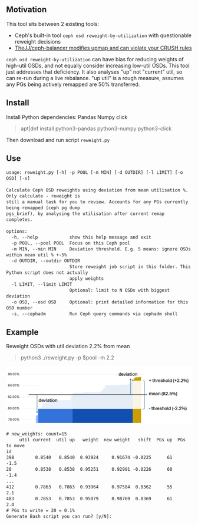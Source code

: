 ## Motivation

This tool sits between 2 existing tools:
- Ceph's built-in tool `ceph osd reweight-by-utilization` with questionable reweight decisions
- [TheJJ/ceph-balancer modifies upmap and can violate your CRUSH rules](https://github.com/TheJJ/ceph-balancer/issues/41)

`ceph osd reweight-by-utilization` can have bias for reducing weights of high-util OSDs, and not equally consider increasing low-util OSDs. 
This tool just addresses that deficiency.
It also analyses "up" not "current" util, so can re-run during a live rebalance. 
"up util" is a rough measure, assumes any PGs being actively remapped are 50% transferred.

## Install

Install Python dependencies: Pandas Numpy click
> apt|dnf install python3-pandas python3-numpy python3-click

Then download and run script `reweight.py`

## Use

```
usage: reweight.py [-h] -p POOL [-m MIN] [-d OUTDIR] [-l LIMIT] [-o OSD] [-s]

Calculate Ceph OSD reweights using deviation from mean utilisation %. Only calculate - reweight is
still a manual task for you to review. Accounts for any PGs currently being remapped (ceph pg dump
pgs_brief), by analysing the utilisation after current remap completes.

options:
  -h, --help            show this help message and exit
  -p POOL, --pool POOL  Focus on this Ceph pool
  -m MIN, --min MIN     Deviation threshold. E.g. 5 means: ignore OSDs within mean util % +-5%
  -d OUTDIR, --outdir OUTDIR
                        Store reweight job script in this folder. This Python script does not actually
                        apply weights
  -l LIMIT, --limit LIMIT
                        Optional: limit to N OSDs with biggest deviation
  -o OSD, --osd OSD     Optional: print detailed information for this OSD number
  -s, --cephadm         Run Ceph query commands via cephadm shell
```

## Example

Reweight OSDs with util deviation 2.2% from mean

> python3 ./reweight.py -p $pool -m 2.2

![](./Images/osds-util-annot.png)

```
# new_weights: count=15
     util current  util up   weight  new weight   shift  PGs up  PGs to move
id                                                                          
398        0.8540   0.8540  0.93924     0.91674 -0.0225      61         -1.5
20         0.8538   0.8538  0.95251     0.92991 -0.0226      60         -1.4
...
412        0.7863   0.7863  0.93964     0.97584  0.0362      55          2.1
483        0.7853   0.7853  0.95079     0.98769  0.0369      61          2.4
# PGs to write = 20 = 0.1%
Generate Bash script you can run? [y/N]:
```
